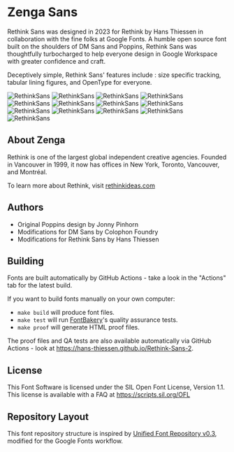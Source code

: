 

# Zenga Sans

Rethink Sans was designed in 2023 for Rethink by Hans Thiessen in collaboration with the fine folks at Google Fonts. A humble open source font built on the shoulders of DM Sans and Poppins, Rethink Sans was thoughtfully turbocharged to help everyone design in Google Workspace with greater confidence and craft.

Deceptively simple, Rethink Sans' features include : size specific tracking, tabular lining figures, and OpenType for everyone.

![RethinkSans](documentation/RethinkSans-01.png)
![RethinkSans](documentation/RethinkSans-02.png)
![RethinkSans](documentation/RethinkSans-03.png)
![RethinkSans](documentation/RethinkSans-04.png)
![RethinkSans](documentation/RethinkSans-05.png)
![RethinkSans](documentation/RethinkSans-06.png)
![RethinkSans](documentation/RethinkSans-07.png)
![RethinkSans](documentation/RethinkSans-08.png)
![RethinkSans](documentation/RethinkSans-09.png)
![RethinkSans](documentation/RethinkSans-10.png)
![RethinkSans](documentation/RethinkSans-11.png)
![RethinkSans](documentation/RethinkSans-12.png)
![RethinkSans](documentation/RethinkSans-13.png)


## About Zenga

Rethink is one of the largest global independent creative agencies. Founded in Vancouver in 1999, it now has offices in New York, Toronto, Vancouver, and Montréal.

To learn more about Rethink, visit [rethinkideas.com](https://rethinkideas.com)


## Authors

* Original Poppins design by Jonny Pinhorn
* Modifications for DM Sans by Colophon Foundry
* Modifications for Rethink Sans by Hans Thiessen 


## Building

Fonts are built automatically by GitHub Actions - take a look in the "Actions" tab for the latest build.

If you want to build fonts manually on your own computer:

* `make build` will produce font files.
* `make test` will run [FontBakery](https://github.com/googlefonts/fontbakery)'s quality assurance tests.
* `make proof` will generate HTML proof files.

The proof files and QA tests are also available automatically via GitHub Actions - look at https://hans-thiessen.github.io/Rethink-Sans-2.


## License

This Font Software is licensed under the SIL Open Font License, Version 1.1. This license is available with a FAQ at https://scripts.sil.org/OFL


## Repository Layout

This font repository structure is inspired by [Unified Font Repository v0.3](https://github.com/unified-font-repository/Unified-Font-Repository), modified for the Google Fonts workflow.
